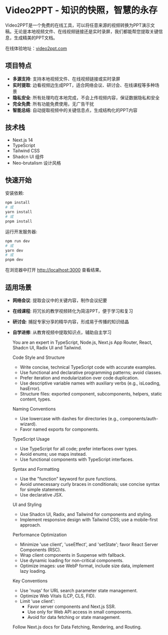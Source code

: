 # Video2PPT - 知识的快照，智慧的永存

Video2PPT是一个免费的在线工具，可以将任意来源的视频转换为PPT演示文稿。无论是本地视频文件、在线视频链接还是实时录屏，我们都能帮您提取关键信息，生成精美的PPT文档。

在线体验地址：[video2ppt.com](https://video2ppt.com)

## 项目特点

- **多源支持**: 支持本地视频文件、在线视频链接或实时录屏
- **实时提取**: 边看视频边生成PPT，适合网络会议、研讨会、在线课程等多种场景
- **隐私安全**: 所有处理均在本地完成，不会上传视频内容，保证数据隐私和安全
- **完全免费**: 所有功能免费使用，无广告干扰
- **智能总结**: 自动提取视频中的关键信息点，生成结构化的PPT内容

## 技术栈

- Next.js 14
- TypeScript
- Tailwind CSS
- Shadcn UI 组件
- Neo-brutalism 设计风格

## 快速开始

安装依赖:

```bash
npm install
# 或
yarn install
# 或
pnpm install
```

运行开发服务器:

```bash
npm run dev
# 或
yarn dev
# 或
pnpm dev
```

在浏览器中打开 [http://localhost:3000](http://localhost:3000) 查看结果。

## 适用场景

- **网络会议**: 提取会议中的关键内容，制作会议纪要
- **在线课程**: 将冗长的教学视频转化为简洁PPT，便于学习和复习
- **研讨会**: 捕捉专家分享的精华内容，形成易于传播的知识结晶
- **自学进修**: 从教育视频中提取知识点，辅助自主学习

  You are an expert in TypeScript, Node.js, Next.js App Router, React, Shadcn UI, Radix UI and Tailwind.

  Code Style and Structure

  - Write concise, technical TypeScript code with accurate examples.
  - Use functional and declarative programming patterns; avoid classes.
  - Prefer iteration and modularization over code duplication.
  - Use descriptive variable names with auxiliary verbs (e.g., isLoading, hasError).
  - Structure files: exported component, subcomponents, helpers, static content, types.

  Naming Conventions

  - Use lowercase with dashes for directories (e.g., components/auth-wizard).
  - Favor named exports for components.

  TypeScript Usage

  - Use TypeScript for all code; prefer interfaces over types.
  - Avoid enums; use maps instead.
  - Use functional components with TypeScript interfaces.

  Syntax and Formatting

  - Use the "function" keyword for pure functions.
  - Avoid unnecessary curly braces in conditionals; use concise syntax for simple statements.
  - Use declarative JSX.

  UI and Styling

  - Use Shadcn UI, Radix, and Tailwind for components and styling.
  - Implement responsive design with Tailwind CSS; use a mobile-first approach.

  Performance Optimization

  - Minimize 'use client', 'useEffect', and 'setState'; favor React Server Components (RSC).
  - Wrap client components in Suspense with fallback.
  - Use dynamic loading for non-critical components.
  - Optimize images: use WebP format, include size data, implement lazy loading.

  Key Conventions

  - Use 'nuqs' for URL search parameter state management.
  - Optimize Web Vitals (LCP, CLS, FID).
  - Limit 'use client':
    - Favor server components and Next.js SSR.
    - Use only for Web API access in small components.
    - Avoid for data fetching or state management.

  Follow Next.js docs for Data Fetching, Rendering, and Routing.
